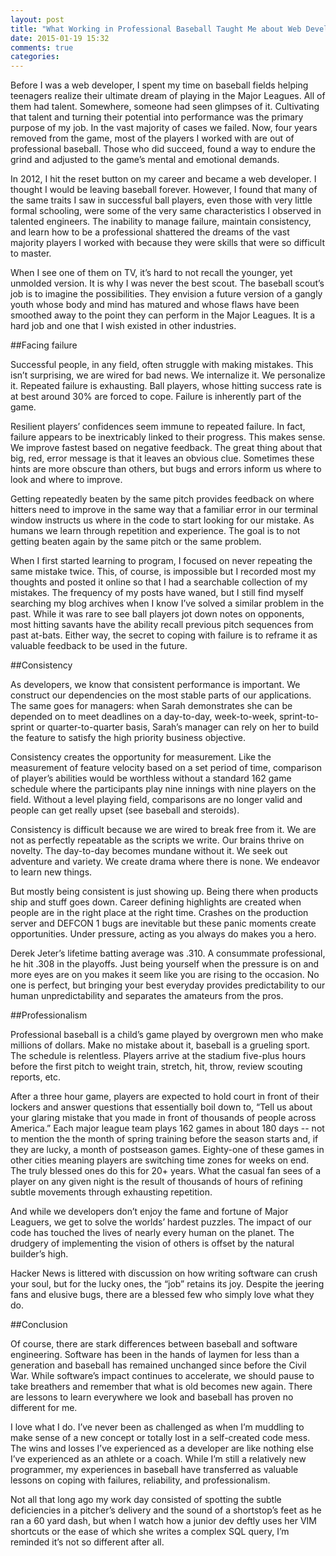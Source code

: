 ```yaml
---
layout: post
title: "What Working in Professional Baseball Taught Me about Web Development"
date: 2015-01-19 15:32
comments: true
categories: 
---
```


Before I was a web developer, I spent my time on baseball fields helping teenagers realize their ultimate dream of playing in the Major Leagues. All of them had talent. Somewhere, someone had seen glimpses of it. Cultivating that talent and turning their potential into performance was the primary purpose of my job. In the vast majority of cases we failed. Now, four years removed from the game, most of the players I worked with are out of professional baseball. Those who did succeed, found a way to endure the grind and adjusted to the game’s mental and emotional demands. 

In 2012, I hit the reset button on my career and became a web developer. I thought I would be leaving baseball forever. However, I found that many of the same traits I saw in successful ball players, even those with very little formal schooling, were some of the very same characteristics I observed in talented engineers. The inability to manage failure, maintain consistency, and learn how to be a professional shattered the dreams of the vast majority players I worked with because they were skills that were so difficult to master. 

When I see one of them on TV, it’s hard to not recall the younger, yet unmolded version. It is why I was never the best scout. The baseball scout’s job is to imagine the possibilities. They envision a future version of a gangly youth whose body and mind has matured and whose flaws have been smoothed away to the point they can perform in the Major Leagues. It is a hard job and one that I wish existed in other industries.

##Facing failure

Successful people, in any field, often struggle with making mistakes. This isn’t surprising, we are wired for bad news. We internalize it. We personalize it. Repeated failure is exhausting. Ball players, whose hitting success rate is at best around 30% are forced to cope. Failure is inherently part of the game.

Resilient players’ confidences seem immune to repeated failure. In fact, failure appears to be inextricably linked to their progress. This makes sense. We improve fastest based on negative feedback. The great thing about that big, red, error message is that it leaves an obvious clue. Sometimes these hints are more obscure than others, but bugs and errors inform us where to look and where to improve. 

Getting repeatedly beaten by the same pitch provides feedback on where hitters need to improve in the same way that a familiar error in our terminal window instructs us where in the code to start looking for our mistake. As humans we learn through repetition and experience. The goal is to not getting beaten again by the same pitch or the same problem.

When I first started learning to program, I focused on never repeating the same mistake twice. This, of course, is impossible but I recorded most my thoughts and posted it online so that I had a searchable collection of my mistakes. The frequency of my posts have waned, but I still find myself searching my blog archives when I know I’ve solved a similar problem in the past. While it was rare to see ball players jot down notes on opponents, most hitting savants have the ability recall previous pitch sequences from past at-bats. Either way, the secret to coping with failure is to reframe it as valuable feedback to be used in the future.

##Consistency

As developers, we know that consistent performance is important. We construct our dependencies on the most stable parts of our applications. The same goes for managers: when Sarah demonstrates she can be depended on to meet deadlines on a day-to-day, week-to-week, sprint-to-sprint or quarter-to-quarter basis, Sarah’s manager can rely on her to build the feature to satisfy the high priority business objective. 

Consistency creates the opportunity for measurement. Like the measurement of feature velocity based on a set period of time, comparison of player’s abilities would be worthless without a standard 162 game schedule where the participants play nine innings with nine players on the field. Without a level playing field, comparisons are no longer valid and people can get really upset (see baseball and steroids).

Consistency is difficult because we are wired to break free from it. We are not as perfectly repeatable as the scripts we write. Our brains thrive on novelty. The day-to-day becomes mundane without it. We seek out adventure and variety. We create drama where there is none. We endeavor to learn new things.

But mostly being consistent is just showing up. Being there when products ship and stuff goes down. Career defining highlights are created when people are in the right place at the right time. Crashes on the production server and DEFCON 1 bugs are inevitable but these panic moments create opportunities. Under pressure, acting as you always do makes you a hero. 

Derek Jeter’s lifetime batting average was .310. A consummate professional, he hit .308 in the playoffs. Just being yourself when the pressure is on and more eyes are on you makes it seem like you are rising to the occasion. No one is perfect, but bringing your best everyday provides predictability to our human unpredictability and separates the amateurs from the pros. 

##Professionalism

Professional baseball is a child’s game played by overgrown men who make millions of dollars. Make no mistake about it, baseball is a grueling sport. The schedule is relentless. Players arrive at the stadium five-plus hours before the first pitch to weight train, stretch, hit, throw, review scouting reports, etc. 

After a three hour game, players are expected to hold court in front of their lockers and answer questions that essentially boil down to, “Tell us about your glaring mistake that you made in front of thousands of people across America.” Each major league team plays 162 games in about 180 days -- not to mention the the month of spring training before the season starts and, if they are lucky, a month of postseason games. Eighty-one of these games in other cities meaning players are switching time zones for weeks on end. The truly blessed ones do this for 20+ years. What the casual fan sees of a player on any given night is the result of thousands of hours of refining subtle movements through exhausting repetition.

And while we developers don’t enjoy the fame and fortune of Major Leaguers, we get to solve the worlds’ hardest puzzles. The impact of our code has touched the lives of nearly every human on the planet. The drudgery of implementing the vision of others is offset by the natural builder’s high.

Hacker News is littered with discussion on how writing software can crush your soul, but for the lucky ones, the “job” retains its joy. Despite the jeering fans and elusive bugs, there are a blessed few who simply love what they do.

##Conclusion

Of course, there are stark differences between baseball and software engineering. Software has been in the hands of laymen for less than a generation and baseball has remained unchanged since before the Civil War. While software’s impact continues to accelerate, we should pause to take breathers and remember that what is old becomes new again. There are lessons to learn everywhere we look and baseball has proven no different for me.

I love what I do. I’ve never been as challenged as when I’m muddling to make sense of a new concept or totally lost in a self-created code mess. The wins and losses I’ve experienced as a developer are like nothing else I’ve experienced as an athlete or a coach. While I’m still a relatively new programmer, my experiences in baseball have transferred as valuable lessons on coping with failures, reliability, and professionalism. 

Not all that long ago my work day consisted of spotting the subtle deficiencies in a pitcher’s delivery and the sound of a shortstop’s feet as he ran a 60 yard dash, but when I watch how a junior dev deftly uses her VIM shortcuts or the ease of which she writes a complex SQL query, I’m reminded it’s not so different after all.
